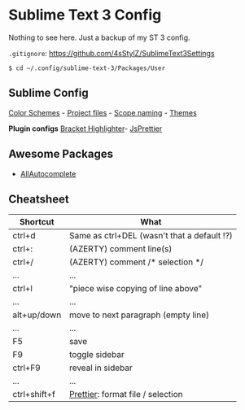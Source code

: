 # Sublime Text 3 Config

Nothing to see here. Just a backup of my ST 3 config.

`.gitignore`: https://github.com/4sStylZ/SublimeText3Settings


```
$ cd ~/.config/sublime-text-3/Packages/User
```

## Sublime Config

[Color Schemes](https://www.sublimetext.com/docs/3/color_schemes.html) -
[Project files](https://www.sublimetext.com/docs/3/projects.html) -
[Scope naming](https://www.sublimetext.com/docs/3/scope_naming.html) -
[Themes](https://www.sublimetext.com/docs/3/themes.html)

**Plugin configs**
[Bracket Highlighter](http://facelessuser.github.io/BracketHighlighter/usage/)- 
[JsPrettier](https://www.npmjs.com/package/sublime-js-prettier#settings)



## Awesome Packages

* [AllAutocomplete](https://github.com/alienhard/SublimeAllAutocomplete)


## Cheatsheet

Shortcut  | What
--------  | ----
ctrl+d    | Same as ctrl+DEL (wasn't that a default !?)
ctrl+:    | (AZERTY)  comment line(s)
ctrl+/    | (AZERTY)  comment /* selection */
...       | ...
ctrl+l    | "piece wise copying of line above"
...       | ...
alt+up/down | move to next paragraph (empty line)
...       | ...
F5        | save
F9        | toggle sidebar
ctrl+F9   | reveal in sidebar
...       | ...
ctrl+shift+f | [Prettier](https://github.com/jonlabelle/SublimeJsPrettier): format file / selection



